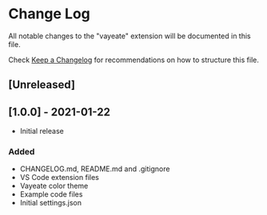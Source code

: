 # Change Log

All notable changes to the "vayeate" extension will be documented in this file.

Check [Keep a Changelog](http://keepachangelog.com/) for recommendations on how to structure this file.

## [Unreleased]

## [1.0.0] - 2021-01-22
- Initial release
### Added
- CHANGELOG.md, README.md and .gitignore
- VS Code extension files
- Vayeate color theme
- Example code files
- Initial settings.json
